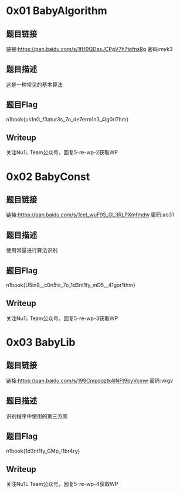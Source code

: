 # 0x01 BabyAlgorithm
## 题目链接
链接:https://pan.baidu.com/s/1fH9QDasJCPgV7h7tefnsRg 密码:myk3

## 题目描述
这是一种常见的基本算法

## 题目Flag
n1book{us1nG_f3atur3s_7o_de7erm1n3_4lg0ri7hm}

## Writeup
关注Nu1L Team公众号，回复5-re-wp-2获取WP

# 0x02 BabyConst
## 题目链接
链接:https://pan.baidu.com/s/1ceI_wuF9S_GL3RLPXmfmdw 密码:ao31

## 题目描述
使用常量进行算法识别

## 题目Flag
n1book{U5in9__c0n5ts_7o_1d3nt1fy_mD5__41gor1thm}

## Writeup
关注Nu1L Team公众号，回复5-re-wp-3获取WP

# 0x03 BabyLib
## 题目链接
链接:https://pan.baidu.com/s/199Cmpqoztk4INFt9byVcmw 密码:vkgv

## 题目描述
识别程序中使用的第三方库

## 题目Flag
n1book{1d3nt1fy_GMp_l1br4ry}

## Writeup
关注Nu1L Team公众号，回复5-re-wp-4获取WP